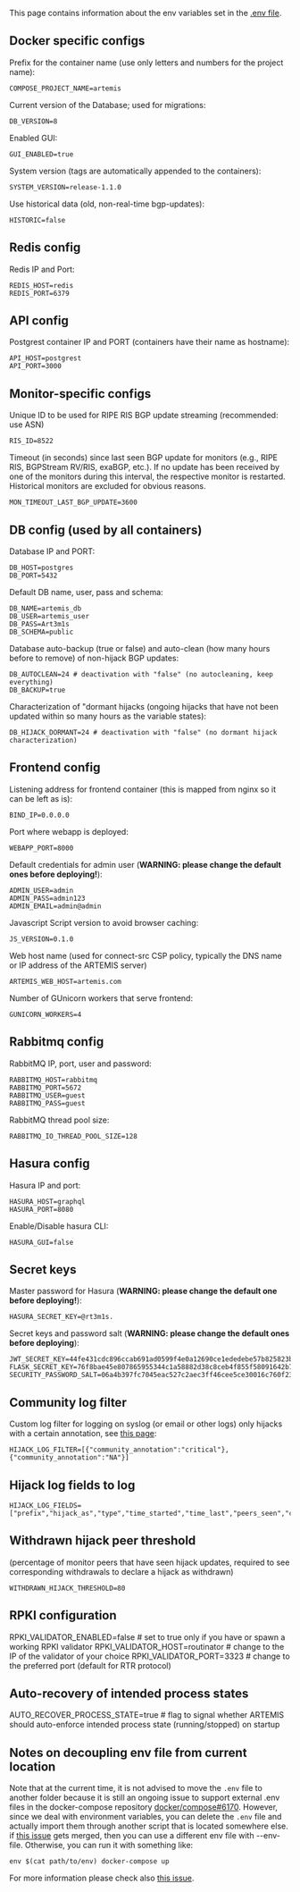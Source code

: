 This page contains information about the env variables set in the [.env file](https://github.com/FORTH-ICS-INSPIRE/artemis/blob/master/.env).

## Docker specific configs
Prefix for the container name (use only letters and numbers for the project name):
```
COMPOSE_PROJECT_NAME=artemis
```
Current version of the Database; used for migrations:
```
DB_VERSION=8
```
Enabled GUI:
```
GUI_ENABLED=true
```
System version (tags are automatically appended to the containers):
```
SYSTEM_VERSION=release-1.1.0
```
Use historical data (old, non-real-time bgp-updates):
```
HISTORIC=false
```

## Redis config

Redis IP and Port:
```
REDIS_HOST=redis
REDIS_PORT=6379
```

## API config

Postgrest container IP and PORT (containers have their name as hostname):
```
API_HOST=postgrest
API_PORT=3000
```

## Monitor-specific configs
Unique ID to be used for RIPE RIS BGP update streaming (recommended: use ASN)
```
RIS_ID=8522
```
Timeout (in seconds) since last seen BGP update for monitors (e.g., RIPE RIS, BGPStream RV/RIS, exaBGP, etc.).
If no update has been received by one of the monitors during this interval, the respective monitor is restarted.
Historical monitors are excluded for obvious reasons.
```
MON_TIMEOUT_LAST_BGP_UPDATE=3600
```

## DB config (used by all containers)
Database IP and PORT:
```
DB_HOST=postgres
DB_PORT=5432
```
Default DB name, user, pass and schema:
```
DB_NAME=artemis_db
DB_USER=artemis_user
DB_PASS=Art3m1s
DB_SCHEMA=public
```
Database auto-backup (true or false) and auto-clean (how many hours before to remove) of non-hijack BGP updates:
```
DB_AUTOCLEAN=24 # deactivation with "false" (no autocleaning, keep everything)
DB_BACKUP=true
```
Characterization of "dormant hijacks (ongoing hijacks that have not been updated within so many hours as the variable states):
```
DB_HIJACK_DORMANT=24 # deactivation with "false" (no dormant hijack characterization)
```

## Frontend config
Listening address for frontend container (this is mapped from nginx so it can be left as is):
```
BIND_IP=0.0.0.0
```
Port where webapp is deployed:
```
WEBAPP_PORT=8000
```
Default credentials for admin user (**WARNING: please change the default ones before deploying!**):
```
ADMIN_USER=admin
ADMIN_PASS=admin123
ADMIN_EMAIL=admin@admin
```
Javascript Script version to avoid browser caching:
```
JS_VERSION=0.1.0
```
Web host name (used for connect-src CSP policy, typically the DNS name or IP address of the ARTEMIS server)
```
ARTEMIS_WEB_HOST=artemis.com
```
Number of GUnicorn workers that serve frontend:
```
GUNICORN_WORKERS=4
```

## Rabbitmq config
RabbitMQ IP, port, user and password:
```
RABBITMQ_HOST=rabbitmq
RABBITMQ_PORT=5672
RABBITMQ_USER=guest
RABBITMQ_PASS=guest
```
RabbitMQ thread pool size:
```
RABBITMQ_IO_THREAD_POOL_SIZE=128
```

## Hasura config
Hasura IP and port:
```
HASURA_HOST=graphql
HASURA_PORT=8080
```

Enable/Disable hasura CLI:
```
HASURA_GUI=false
```

## Secret keys
Master password for Hasura (**WARNING: please change the default one before deploying!**):
```
HASURA_SECRET_KEY=@rt3m1s.
```
Secret keys and password salt (**WARNING: please change the default ones before deploying**):
```
JWT_SECRET_KEY=44fe431cdc896ccab691ad0599f4e0a12690ce1ededebe57b825823bc6b4d24f
FLASK_SECRET_KEY=76f8bae45e807865955344c1a58882d38c8ceb4f855f58091642b7d48290af97
SECURITY_PASSWORD_SALT=06a4b397fc7045eac527c2aec3ff46cee5ce30016c760f238c26e79902fe67b6
```

## Community log filter
Custom log filter for logging on syslog (or email or other logs) only hijacks with a certain annotation, see [this page](https://bgpartemis.readthedocs.io/en/latest/commannotations/):
```
HIJACK_LOG_FILTER=[{"community_annotation":"critical"},{"community_annotation":"NA"}]
```

## Hijack log fields to log
```
HIJACK_LOG_FIELDS=["prefix","hijack_as","type","time_started","time_last","peers_seen","configured_prefix","timestamp_of_config","asns_inf","time_detected","key","community_annotation","end_tag","hijack_url"]
```

## Withdrawn hijack peer threshold
(percentage of monitor peers that have seen hijack updates, required to see corresponding withdrawals to declare a hijack as withdrawn)
```
WITHDRAWN_HIJACK_THRESHOLD=80
```
## RPKI configuration
RPKI_VALIDATOR_ENABLED=false # set to true only if you have or spawn a working RPKI validator
RPKI_VALIDATOR_HOST=routinator # change to the IP of the validator of your choice
RPKI_VALIDATOR_PORT=3323 # change to the preferred port (default for RTR protocol)

## Auto-recovery of intended process states
AUTO_RECOVER_PROCESS_STATE=true # flag to signal whether ARTEMIS should auto-enforce intended process state (running/stopped) on startup

## Notes on decoupling env file from current location
Note that at the current time, it is not advised to move the `.env` file to another folder because it is still an ongoing issue to support external .env files in the docker-compose repository
[docker/compose#6170](https://github.com/docker/compose/issues/6170). However, since we deal with environment variables, you can delete the `.env` file and actually import them through another script that is located somewhere else. if [this issue](https://github.com/docker/compose/pull/6535) gets merged, then you can use a different env file with --env-file. Otherwise, you can run it with something like:
```
env $(cat path/to/env) docker-compose up
```
For more information please check also [this issue](https://github.com/FORTH-ICS-INSPIRE/artemis/issues/96).
